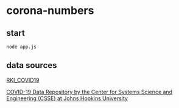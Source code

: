 # corona-numbers

## start

`node app.js`

## data sources

[RKI_COVID19](https://www.arcgis.com/home/item.html?id=f10774f1c63e40168479a1feb6c7ca74#overview)

[COVID-19 Data Repository by the Center for Systems Science and Engineering (CSSE) at Johns Hopkins University](https://github.com/CSSEGISandData/COVID-19)


